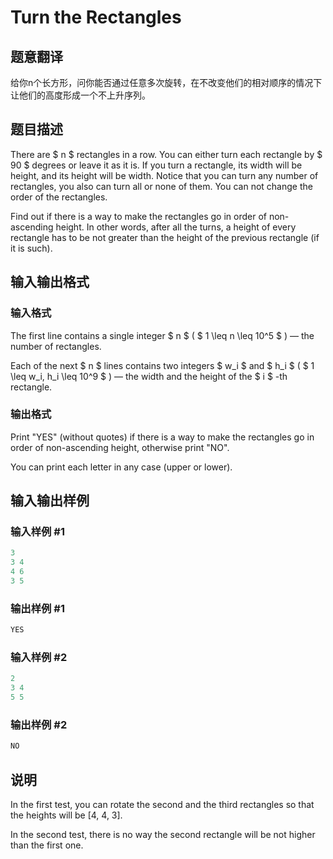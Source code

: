 # Turn the Rectangles

## 题意翻译

给你n个长方形，问你能否通过任意多次旋转，在不改变他们的相对顺序的情况下让他们的高度形成一个不上升序列。

## 题目描述

There are $ n $ rectangles in a row. You can either turn each rectangle by $ 90 $ degrees or leave it as it is. If you turn a rectangle, its width will be height, and its height will be width. Notice that you can turn any number of rectangles, you also can turn all or none of them. You can not change the order of the rectangles.

Find out if there is a way to make the rectangles go in order of non-ascending height. In other words, after all the turns, a height of every rectangle has to be not greater than the height of the previous rectangle (if it is such).

## 输入输出格式

### 输入格式

The first line contains a single integer $ n $ ( $ 1 \leq n \leq 10^5 $ ) — the number of rectangles.

Each of the next $ n $ lines contains two integers $ w_i $ and $ h_i $ ( $ 1 \leq w_i, h_i \leq 10^9 $ ) — the width and the height of the $ i $ -th rectangle.

### 输出格式

Print "YES" (without quotes) if there is a way to make the rectangles go in order of non-ascending height, otherwise print "NO".

You can print each letter in any case (upper or lower).

## 输入输出样例

### 输入样例 #1

```cpp
3
3 4
4 6
3 5

```
### 输出样例 #1

```cpp
YES

```
### 输入样例 #2

```cpp
2
3 4
5 5

```
### 输出样例 #2

```cpp
NO

```
## 说明

In the first test, you can rotate the second and the third rectangles so that the heights will be \[4, 4, 3\].

In the second test, there is no way the second rectangle will be not higher than the first one.

